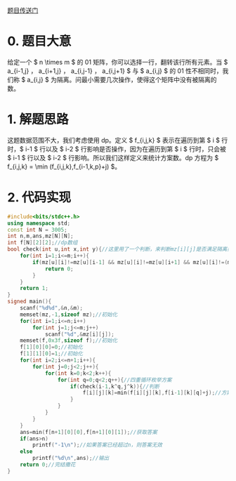 [题目传送门](https://www.luogu.com.cn/problem/AT_abc283_e)
# 0. 题目大意

给定一个 $ n \times m $ 的 01 矩阵，你可以选择一行，翻转该行所有元素。当 $ a_{i-1,j} $，$ a_{i+1,j} $，$ a_{i,j-1} $，$ a_{i,j+1} $ 与 $ a_{i,j} $ 的 01 性不相同时，我们称 $ a_{i,j} $ 为隔离。问最小需要几次操作，使得这个矩阵中没有被隔离的数。

# 1. 解题思路

这题数据范围不大，我们考虑使用 dp。定义 $ f_{i,j,k} $ 表示在遍历到第 $ i $ 行时，$ i-1 $ 行以及 $ i-2 $ 行影响是否操作，因为在遍历到第 $ i $ 行时，只会被 $ i-1 $ 行以及 $ i-2 $ 行影响。所以我们这样定义来统计方案数。dp 方程为 $ f_{i,j,k} = \min (f_{i,j,k},f_{i-1,k,p}+j) $。

# 2. 代码实现

```cpp
#include<bits/stdc++.h>
using namespace std;
const int N = 3005;
int n,m,ans,mz[N][N];
int f[N][2][2];//dp数组
bool check(int u,int x,int y){//这里用了一个判断，来判断mz[i][j]是否满足隔离条件
	for(int i=1;i<=m;i++){
		if(mz[u][i]!=mz[u][i-1] && mz[u][i]!=mz[u][i+1] && mz[u][i]!=(mz[u-1][i]^x) && mz[u][i]!=(mz[u+1][i]^y)){
			return 0;
		}
	}
	return 1;
}
signed main(){
	scanf("%d%d",&n,&m);
	memset(mz,-1,sizeof mz);//初始化
	for(int i=1;i<=n;i++)
		for(int j=1;j<=m;j++)
			scanf("%d",&mz[i][j]);
	memset(f,0x3f,sizeof f);//初始化
	f[1][0][0]=0;//初始化
	f[1][1][0]=1;//初始化
	for(int i=2;i<=n+1;i++){
		for(int j=0;j<2;j++){
			for(int k=0;k<2;k++){
				for(int q=0;q<2;q++){//四重循环枚举方案
					if(check(i-1,k^q,j^k)){//判断
						f[i][j][k]=min(f[i][j][k],f[i-1][k][q]+j);//方案数统计
					}
				}
			}
		}
	}
	ans=min(f[n+1][0][0],f[n+1][0][1]);//获取答案
	if(ans>n)
		printf("-1\n");//如果答案已经超过n，则答案无效
	else
		printf("%d\n",ans);//输出
	return 0;//完结撒花
}
```
